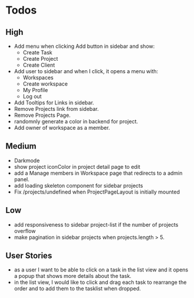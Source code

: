 # Todos

## High

- Add menu when clicking Add button in sidebar and show:
  - Create Task
  - Create Project
  - Create Client
- Add user to sidebar and when I click, it opens a menu with:
  - Workspaces
  - Create workspace
  - My Profile
  - Log out
- Add Tooltips for Links in sidebar.
- Remove Projects link from sidebar.
- Remove Projects Page.
- randomnly generate a color in backend for project.
- Add owner of workspace as a member.

## Medium

- Darkmode
- show project iconColor in project detail page to edit
- add a Manage members in Workspace page that redirects to a admin panel.
- add loading skeleton component for sidebar projects
- Fix /projects/undefined when ProjectPageLayout is initially mounted

## Low

- add responsiveness to sidebar project-list if the number of projects overflow
- make pagination in sidebar projects when projects.length > 5.

## User Stories

- as a user I want to be able to click on a task in the list view and it opens a popup that shows more details about the task.
- in the list view, I would like to click and drag each task to rearrange the order and to add them to the tasklist when dropped.
